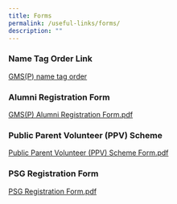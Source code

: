 ```yaml
---
title: Forms
permalink: /useful-links/forms/
description: ""
---
```

### Name Tag Order Link

[GMS(P) name tag order](https://www.schooluniforms.sg/gmsp-primary-name-tag)[](https://www.schooluniforms.sg/gmsp-primary-name-tag)

### Alumni Registration Form

[GMS(P) Alumni Registration Form.pdf](/files/GMSP%20Alumni%20Registration%20Form.pdf)

### Public Parent Volunteer (PPV) Scheme

[Public Parent Volunteer (PPV) Scheme Form.pdf](/files/Public%20Parent%20Volunteer%20(PPV)%20Scheme%20Form.pdf)   

### PSG Registration Form

[PSG Registration Form.pdf](/files/PSG%20Registration%20Form.pdf)